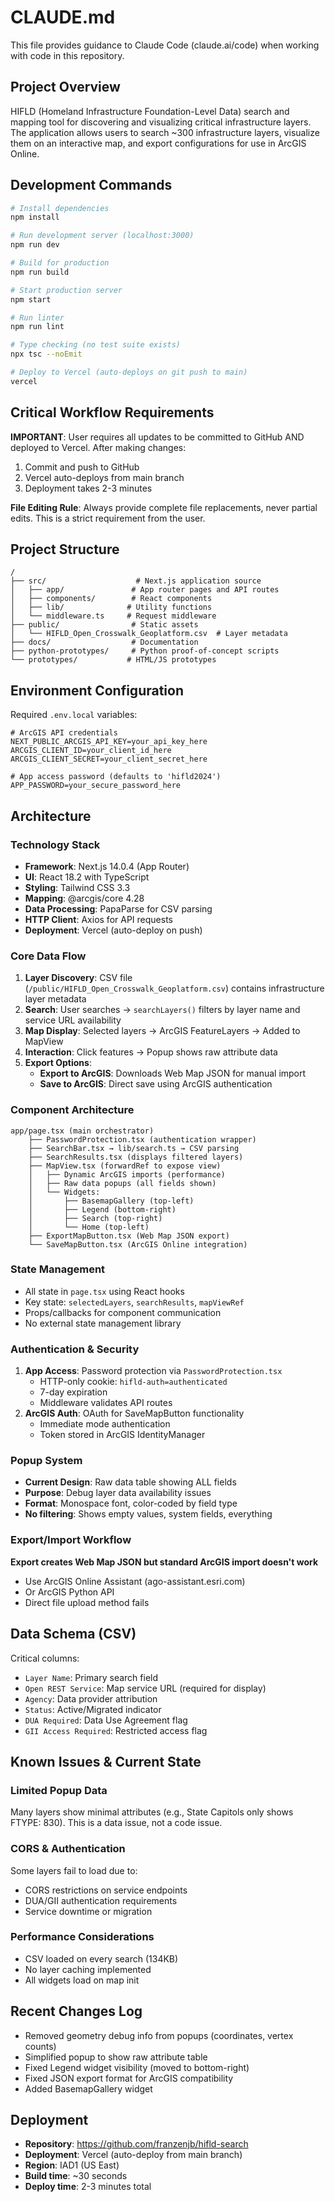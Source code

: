 # CLAUDE.md

This file provides guidance to Claude Code (claude.ai/code) when working with code in this repository.

## Project Overview

HIFLD (Homeland Infrastructure Foundation-Level Data) search and mapping tool for discovering and visualizing critical infrastructure layers. The application allows users to search ~300 infrastructure layers, visualize them on an interactive map, and export configurations for use in ArcGIS Online.

## Development Commands

```bash
# Install dependencies
npm install

# Run development server (localhost:3000)
npm run dev

# Build for production
npm run build

# Start production server
npm start

# Run linter
npm run lint

# Type checking (no test suite exists)
npx tsc --noEmit

# Deploy to Vercel (auto-deploys on git push to main)
vercel
```

## Critical Workflow Requirements

**IMPORTANT**: User requires all updates to be committed to GitHub AND deployed to Vercel. After making changes:
1. Commit and push to GitHub
2. Vercel auto-deploys from main branch
3. Deployment takes 2-3 minutes

**File Editing Rule**: Always provide complete file replacements, never partial edits. This is a strict requirement from the user.

## Project Structure

```
/
├── src/                    # Next.js application source
│   ├── app/               # App router pages and API routes
│   ├── components/        # React components
│   ├── lib/              # Utility functions
│   └── middleware.ts     # Request middleware
├── public/                # Static assets
│   └── HIFLD_Open_Crosswalk_Geoplatform.csv  # Layer metadata
├── docs/                  # Documentation
├── python-prototypes/     # Python proof-of-concept scripts
└── prototypes/           # HTML/JS prototypes
```

## Environment Configuration

Required `.env.local` variables:
```
# ArcGIS API credentials
NEXT_PUBLIC_ARCGIS_API_KEY=your_api_key_here
ARCGIS_CLIENT_ID=your_client_id_here
ARCGIS_CLIENT_SECRET=your_client_secret_here

# App access password (defaults to 'hifld2024')
APP_PASSWORD=your_secure_password_here
```

## Architecture

### Technology Stack
- **Framework**: Next.js 14.0.4 (App Router)
- **UI**: React 18.2 with TypeScript
- **Styling**: Tailwind CSS 3.3
- **Mapping**: @arcgis/core 4.28
- **Data Processing**: PapaParse for CSV parsing
- **HTTP Client**: Axios for API requests
- **Deployment**: Vercel (auto-deploy on push)

### Core Data Flow

1. **Layer Discovery**: CSV file (`/public/HIFLD_Open_Crosswalk_Geoplatform.csv`) contains infrastructure layer metadata
2. **Search**: User searches → `searchLayers()` filters by layer name and service URL availability
3. **Map Display**: Selected layers → ArcGIS FeatureLayers → Added to MapView
4. **Interaction**: Click features → Popup shows raw attribute data
5. **Export Options**:
   - **Export to ArcGIS**: Downloads Web Map JSON for manual import
   - **Save to ArcGIS**: Direct save using ArcGIS authentication

### Component Architecture

```
app/page.tsx (main orchestrator)
    ├── PasswordProtection.tsx (authentication wrapper)
    ├── SearchBar.tsx → lib/search.ts → CSV parsing
    ├── SearchResults.tsx (displays filtered layers)
    ├── MapView.tsx (forwardRef to expose view)
    │   ├── Dynamic ArcGIS imports (performance)
    │   ├── Raw data popups (all fields shown)
    │   └── Widgets:
    │       ├── BasemapGallery (top-left)
    │       ├── Legend (bottom-right)
    │       ├── Search (top-right)
    │       └── Home (top-left)
    ├── ExportMapButton.tsx (Web Map JSON export)
    └── SaveMapButton.tsx (ArcGIS Online integration)
```

### State Management
- All state in `page.tsx` using React hooks
- Key state: `selectedLayers`, `searchResults`, `mapViewRef`
- Props/callbacks for component communication
- No external state management library

### Authentication & Security
1. **App Access**: Password protection via `PasswordProtection.tsx`
   - HTTP-only cookie: `hifld-auth=authenticated`
   - 7-day expiration
   - Middleware validates API routes
2. **ArcGIS Auth**: OAuth for SaveMapButton functionality
   - Immediate mode authentication
   - Token stored in ArcGIS IdentityManager

### Popup System
- **Current Design**: Raw data table showing ALL fields
- **Purpose**: Debug layer data availability issues
- **Format**: Monospace font, color-coded by field type
- **No filtering**: Shows empty values, system fields, everything

### Export/Import Workflow
**Export creates Web Map JSON but standard ArcGIS import doesn't work**
- Use ArcGIS Online Assistant (ago-assistant.esri.com)
- Or ArcGIS Python API
- Direct file upload method fails

## Data Schema (CSV)

Critical columns:
- `Layer Name`: Primary search field
- `Open REST Service`: Map service URL (required for display)
- `Agency`: Data provider attribution
- `Status`: Active/Migrated indicator
- `DUA Required`: Data Use Agreement flag
- `GII Access Required`: Restricted access flag

## Known Issues & Current State

### Limited Popup Data
Many layers show minimal attributes (e.g., State Capitols only shows FTYPE: 830). This is a data issue, not a code issue.

### CORS & Authentication
Some layers fail to load due to:
- CORS restrictions on service endpoints
- DUA/GII authentication requirements
- Service downtime or migration

### Performance Considerations
- CSV loaded on every search (134KB)
- No layer caching implemented
- All widgets load on map init

## Recent Changes Log
- Removed geometry debug info from popups (coordinates, vertex counts)
- Simplified popup to show raw attribute table
- Fixed Legend widget visibility (moved to bottom-right)
- Fixed JSON export format for ArcGIS compatibility
- Added BasemapGallery widget

## Deployment

- **Repository**: https://github.com/franzenjb/hifld-search
- **Deployment**: Vercel (auto-deploy from main branch)
- **Region**: IAD1 (US East)
- **Build time**: ~30 seconds
- **Deploy time**: 2-3 minutes total
